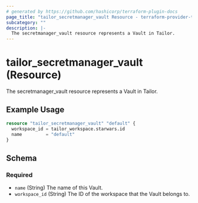 ```yaml
---
# generated by https://github.com/hashicorp/terraform-plugin-docs
page_title: "tailor_secretmanager_vault Resource - terraform-provider-tailor"
subcategory: ""
description: |-
  The secretmanager_vault resource represents a Vault in Tailor.
---
```


# tailor_secretmanager_vault (Resource)

The secretmanager_vault resource represents a Vault in Tailor.

## Example Usage

```terraform
resource "tailor_secretmanager_vault" "default" {
  workspace_id = tailor_workspace.starwars.id
  name         = "default"
}
```

<!-- schema generated by tfplugindocs -->
## Schema

### Required

- `name` (String) The name of this Vault.
- `workspace_id` (String) The ID of the workspace that the Vault belongs to.
